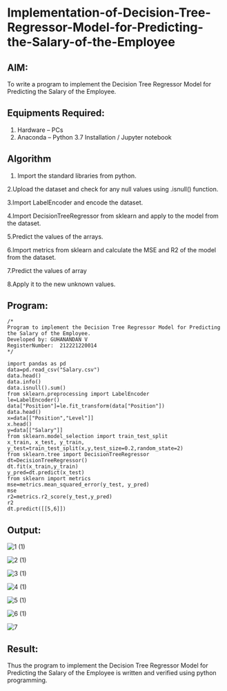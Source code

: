 # Implementation-of-Decision-Tree-Regressor-Model-for-Predicting-the-Salary-of-the-Employee

## AIM:
To write a program to implement the Decision Tree Regressor Model for Predicting the Salary of the Employee.

## Equipments Required:
1. Hardware – PCs
2. Anaconda – Python 3.7 Installation / Jupyter notebook

## Algorithm
1. Import the standard libraries from python.

2.Upload the dataset and check for any null values using .isnull() function.

3.Import LabelEncoder and encode the dataset.

4.Import DecisionTreeRegressor from sklearn and apply to the model from the dataset.

5.Predict the values of the arrays.

6.Import metrics from sklearn and calculate the MSE and R2 of the model from the dataset.

7.Predict the values of array

8.Apply it to the new unknown values.


## Program:
```
/*
Program to implement the Decision Tree Regressor Model for Predicting the Salary of the Employee.
Developed by: GUHANANDAN V
RegisterNumber:  212221220014
*/

import pandas as pd
data=pd.read_csv("Salary.csv")
data.head()
data.info()
data.isnull().sum()
from sklearn.preprocessing import LabelEncoder
le=LabelEncoder()
data["Position"]=le.fit_transform(data["Position"])
data.head()
x=data[["Position","Level"]]
x.head()
y=data[["Salary"]]
from sklearn.model_selection import train_test_split
x_train, x_test, y_train, y_test=train_test_split(x,y,test_size=0.2,random_state=2)
from sklearn.tree import DecisionTreeRegressor
dt=DecisionTreeRegressor()
dt.fit(x_train,y_train)
y_pred=dt.predict(x_test)
from sklearn import metrics
mse=metrics.mean_squared_error(y_test, y_pred)
mse
r2=metrics.r2_score(y_test,y_pred)
r2
dt.predict([[5,6]])

```

## Output:

![1 (1)](https://user-images.githubusercontent.com/100425381/205338353-edbea02a-98c9-4604-a3cf-4ddf40ec6b22.png)

![2 (1)](https://user-images.githubusercontent.com/100425381/205338371-d9424449-b8aa-4520-8770-7e171ef8cbea.png)

![3 (1)](https://user-images.githubusercontent.com/100425381/205338367-fdb4ad0d-7678-4918-8cf6-68fe7b46d91b.png)

![4 (1)](https://user-images.githubusercontent.com/100425381/205338366-3329a621-9d0e-43f0-8eca-3c95e5b683a5.png)

![5 (1)](https://user-images.githubusercontent.com/100425381/205338362-1b612e7b-9650-407a-b1ed-3f5e2e36df08.png)

![6 (1)](https://user-images.githubusercontent.com/100425381/205338358-c6494930-88b5-4767-8e05-039f5c344e2e.png)

![7](https://user-images.githubusercontent.com/100425381/205338356-02625cb0-dfeb-4ddb-a17a-90b0cf590561.png)


## Result:
Thus the program to implement the Decision Tree Regressor Model for Predicting the Salary of the Employee is written and verified using python programming.
